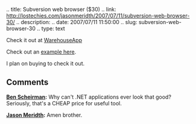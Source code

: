 .. title: Subversion web browser ($30)
.. link: http://lostechies.com/jasonmeridth/2007/07/11/subversion-web-browser-30/
.. description: 
.. date: 2007/07/11 11:50:00
.. slug: subversion-web-browser-30
.. type: text


Check it out at [WarehouseApp](http://warehouseapp.com/)

Check out an [example here](http://projects.wh.techno-weenie.net/browser). 

I plan on buying to check it out.

## Comments

**[Ben Scheirman](#54 "2007-07-11 15:28:51"):** Why can't .NET applications ever look that good? Seriously, that's a CHEAP price for useful tool.

**[Jason Meridth](#55 "2007-07-11 16:21:58"):** Amen brother.

